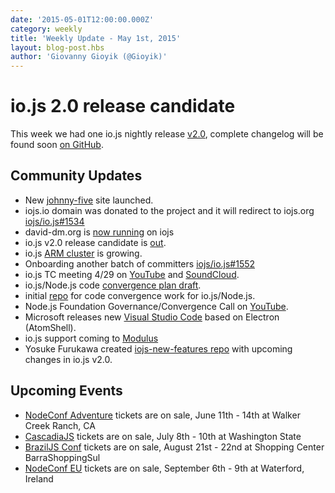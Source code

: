 ```yaml
---
date: '2015-05-01T12:00:00.000Z'
category: weekly
title: 'Weekly Update - May 1st, 2015'
layout: blog-post.hbs
author: 'Giovanny Gioyik (@Gioyik)'
---
```


# io.js 2.0 release candidate

This week we had one io.js nightly release [v2.0](https://iojs.org/download/nightly/v2.0.0-nightly20150501b4ad5d7050/), complete changelog will be found soon [on GitHub](https://github.com/nodejs/node/blob/v1.x/CHANGELOG.md).

## Community Updates

- New [johnny-five](http://johnny-five.io/) site launched.
- iojs.io domain was donated to the project and it will redirect to iojs.org [iojs/io.js#1534](https://github.com/nodejs/node/issues/1534)
- david-dm.org is [now running](https://twitter.com/_alanshaw/status/592855646124531713) on iojs
- io.js v2.0 release candidate is [out](https://iojs.org/download/nightly/v2.0.0-nightly20150501b4ad5d7050/).
- io.js [ARM cluster](https://twitter.com/rvagg/status/593226114992087041) is growing.
- Onboarding another batch of committers [iojs/io.js#1552](https://github.com/nodejs/node/issues/1552)
- io.js TC meeting 4/29 on [YouTube](https://www.youtube.com/watch?v=-e675TT4WEA) and [SoundCloud](https://twitter.com/dotproto/status/594145574204510208).
- io.js/Node.js code [convergence plan draft](https://github.com/jasnell/dev-policy/blob/master/convergence.md).
- initial [repo](https://github.com/jasnell/node.js-convergence) for code convergence work for io.js/Node.js.
- Node.js Foundation Governance/Convergence Call on [YouTube](https://www.youtube.com/watch?v=u9h0s3YtNAU).
- Microsoft releases new [Visual Studio Code](https://code.visualstudio.com/) based on Electron (AtomShell).
- io.js support coming to [Modulus](http://blog.modulus.io/upcoming-updates-for-nodejs-applications)
- Yosuke Furukawa created [iojs-new-features repo](https://github.com/yosuke-furukawa/iojs-new-features) with upcoming changes in io.js v2.0.

## Upcoming Events

- [NodeConf Adventure](http://nodeconf.com/) tickets are on sale, June 11th - 14th at Walker Creek Ranch, CA
- [CascadiaJS](http://2015.cascadiajs.com/) tickets are on sale, July 8th - 10th at Washington State
- [BrazilJS Conf](http://braziljs.com.br/) tickets are on sale, August 21st - 22nd at Shopping Center BarraShoppingSul
- [NodeConf EU](http://nodeconf.eu/) tickets are on sale, September 6th - 9th at Waterford, Ireland
